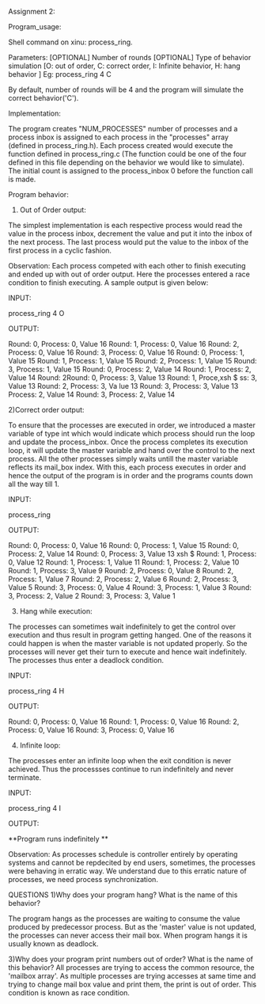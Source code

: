 Assignment 2:

Program_usage:

Shell command on xinu: process_ring.

Parameters:
[OPTIONAL] Number of rounds
[OPTIONAL] Type of behavior simulation [O: out of order, C: correct order, I: Infinite behavior, H: hang behavior ]
Eg: process_ring 4 C

By default, number of rounds will be 4 and the program will simulate the correct behavior('C').


Implementation:

The program creates "NUM_PROCESSES" number of processes and a process inbox is assigned to each process in the "processes" array (defined in process_ring.h). Each process created would execute the function defined in process_ring.c (The function could be one of the four defined in this file depending on the behavior we would like to simulate). The initial count is assigned to the process_inbox 0 before the function call is made.

Program behavior:

1) Out of Order output: 

The simplest implementation is each respective process would read the value in the process inbox, decrement the value and put it into the inbox of the next process. The last process would put the value to the inbox of the first process in a cyclic fashion.

Observation: Each process competed with each other to finish executing and ended up with out of order output. Here the processes entered a race condition to finish executing. A sample output is given below:

INPUT:

process_ring 4 O

OUTPUT:

Round: 0, Process: 0, Value 16
Round: 1, Process: 0, Value 16
Round: 2, Process: 0, Value 16
Round: 3, Process: 0, Value 16
Round: 0, Process: 1, Value 15
Round: 1, Process: 1, Value 15
Round: 2, Process: 1, Value 15
Round: 3, Process: 1, Value 15
Round: 0, Process: 2, Value 14
Round: 1, Process: 2, Value 14
Round: 2Round: 0, Process: 3, Value 13
Round: 1, Proce,xsh $ ss: 3, Value 13
Round: 2, Process: 3, Va lue 13
Round: 3, Process: 3, Value 13
Process: 2, Value 14
Round: 3, Process: 2, Value 14


2)Correct order output:

To ensure that the processes are executed in order, we introduced a master variable of type int which would indicate which process should run the loop and update the process_inbox. Once the process completes its execution loop, it will update the master variable and hand over the control to the next process. All the other processes simply waits untill the master variable reflects its mail_box index. With this, each process executes in order and hence the output of the program is in order and the programs counts down all the way till 1.

INPUT:

process_ring


OUTPUT:

Round: 0, Process: 0, Value 16
Round: 0, Process: 1, Value 15
Round: 0, Process: 2, Value 14
Round: 0, Process: 3, Value 13
xsh $ Round: 1, Process: 0, Value 12
Round: 1, Process: 1, Value 11
Round: 1, Process: 2, Value 10
Round: 1, Process: 3, Value 9
Round: 2, Process: 0, Value 8
Round: 2, Process: 1, Value 7
Round: 2, Process: 2, Value 6
Round: 2, Process: 3, Value 5
Round: 3, Process: 0, Value 4
Round: 3, Process: 1, Value 3
Round: 3, Process: 2, Value 2
Round: 3, Process: 3, Value 1


3) Hang while execution:

The processes can sometimes wait indefinitely to get the control over execution and thus result in program getting hanged. One of the reasons it could happen is when the master variable is not updated properly. So the processes will never get their turn to execute and hence wait indefinitely. The processes thus enter a deadlock condition.

INPUT:

process_ring 4 H


OUTPUT:

Round: 0, Process: 0, Value 16
Round: 1, Process: 0, Value 16
Round: 2, Process: 0, Value 16
Round: 3, Process: 0, Value 16


4) Infinite loop:

The processes enter an infinite loop when the exit condition is never achieved. Thus the processses continue to run indefinitely and never terminate.

INPUT:

process_ring 4 I

OUTPUT:


**Program runs indefinitely **


Observation: As processes schedule is controller entirely by operating systems and cannot be repdecited by end users, sometimes, the processes were behaving in erratic way. We understand due to this erratic nature of processes, we need process synchronization.



QUESTIONS
1)Why does your program hang? What is the name of this behavior?

The program hangs as the processes are waiting to consume the value produced by predecessor process. But as the 'master' value is not updated, the processes can never access their mail box. When program hangs it is usually known as deadlock.

3)Why does your program print numbers out of order? What is the name of this behavior?
All processes are trying to access the common resource, the 'mailbox array'. As multiple processes are trying accesses at same time and trying to change mail box value and print them, the print is out of order. This condition is known as race condition.

